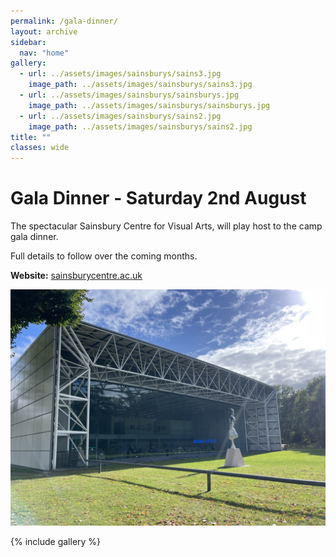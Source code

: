 ```yaml
---
permalink: /gala-dinner/
layout: archive
sidebar:
  nav: "home"
gallery:
  - url: ../assets/images/sainsburys/sains3.jpg
    image_path: ../assets/images/sainsburys/sains3.jpg
  - url: ../assets/images/sainsburys/sainsburys.jpg
    image_path: ../assets/images/sainsburys/sainsburys.jpg
  - url: ../assets/images/sainsburys/sains2.jpg
    image_path: ../assets/images/sainsburys/sains2.jpg
title: ""
classes: wide
---
```

# Gala Dinner - Saturday 2nd August

The spectacular Sainsbury Centre for Visual Arts, will play host to the camp gala dinner. 

Full details to follow over the coming months.

**Website:** [sainsburycentre.ac.uk](https://sainsburycentre.ac.uk/)

![Sainsburys Centre](../assets/images/sainsburys/IMG_0117.JPG "Sainsburys Centre")

{% include gallery %}
